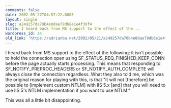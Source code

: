 ```yaml
---
comments: false
date: 2002-05-22T04:57:22.000Z
layout: single
slug: a249257da70b4e0dae79db8e1e4f30f4
title: I heard back from MS support to the effect of the...
wordpress_id: 34
old_link: 'https://adrianba.net/2002/05/21/a249257da70b4e0dae79db8e1e4f30f4/'
---
```

I heard back from MS support to the effect of the following: it
isn't possible to hold the connection open using
SF_STATUS_REQ_FINISHED_KEEP_CONN before the page actually starts
processing. This means that responding to SF_NOTIFY_PREPROC_HEADERS
or SF_NOTIFY_AUTH_COMPLETE will always close the connection
regardless. What they also told me, which was the original reason
for playing with this, is that "it will not [therefore] be possible
to [implement custom NTLM] with IIS 5.x [and] that you will need to
use IIS 5's NTLM implementation if you want to use NTLM."

This was all a little bit disappointing.

